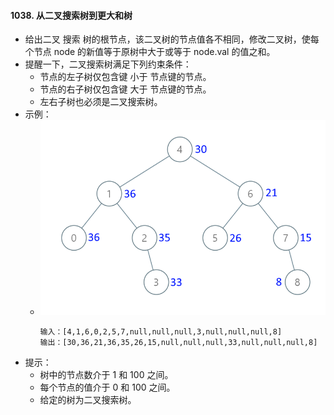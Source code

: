 #### 1038. 从二叉搜索树到更大和树
- 给出二叉 搜索 树的根节点，该二叉树的节点值各不相同，修改二叉树，使每个节点 node 的新值等于原树中大于或等于 node.val 的值之和。
- 提醒一下，二叉搜索树满足下列约束条件：
  - 节点的左子树仅包含键 小于 节点键的节点。
  - 节点的右子树仅包含键 大于 节点键的节点。
  - 左右子树也必须是二叉搜索树。
- 示例：
  - ![avatar](images/../../images/1038_1.png)
    ```
    输入：[4,1,6,0,2,5,7,null,null,null,3,null,null,null,8]
    输出：[30,36,21,36,35,26,15,null,null,null,33,null,null,null,8]
    ```
- 提示：
  - 树中的节点数介于 1 和 100 之间。
  - 每个节点的值介于 0 和 100 之间。
  - 给定的树为二叉搜索树。